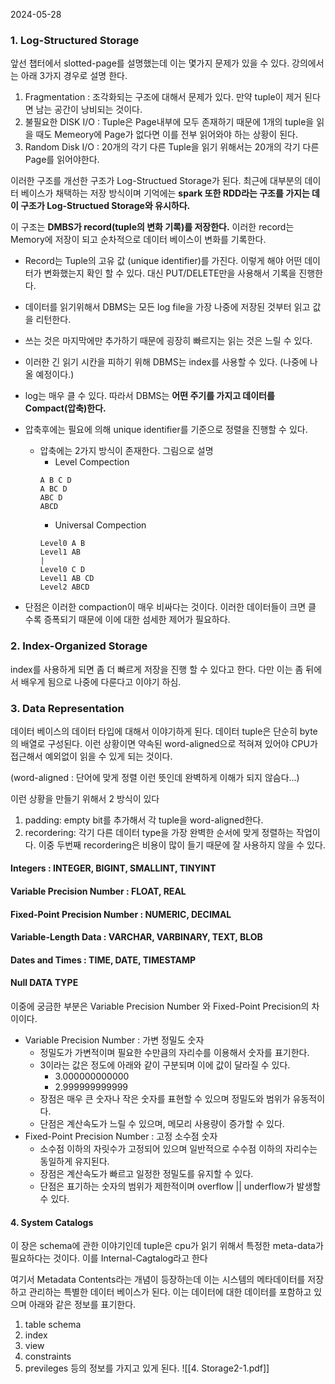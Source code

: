 2024-05-28
### 1. Log-Structured Storage

앞선 챕터에서 slotted-page를 설명했는데 이는 몇가지 문제가 있을 수 있다. 강의에서는 아래 3가지 경우로 설명 한다.
1. Fragmentation : 조각화되는 구조에 대해서 문제가 있다. 만약 tuple이 제거 된다면 남는 공간이 낭비되는 것이다.
2. 불필요한 DISK I/O : Tuple은 Page내부에 모두 존재하기 때문에 1개의 tuple을 읽을 때도 Memeory에 Page가 없다면 이를 전부 읽어와야 하는 상황이 된다. 
3. Random Disk I/O : 20개의 각기 다른 Tuple을 읽기 위해서는 20개의 각기 다른 Page를 읽어야한다.

이러한 구조를 개선한 구조가 Log-Structued Storage가 된다.
최근에 대부분의 데이터 베이스가 채택하는 저장 방식이며 기억에는 **spark 또한 RDD라는 구조를 가지는 데 이 구조가 Log-Structued Storage와 유시하다.**

이 구조는 **DMBS가 record(tuple의 변화 기록)를 저장한다.** 이러한 record는 Memory에 저장이 되고 순차적으로 데이터 베이스이 변화를 기록한다.

* Record는 Tuple의 고유 값 (unique identifier)를 가진다. 이렇게 해야 어떤 데이터가 변화했는지 확인 할 수 있다. 대신 PUT/DELETE만을 사용해서 기록을 진행한다.
* 데이터를 읽기위해서 DBMS는 모든 log file을 가장 나중에 저장된 것부터 읽고 값을 리턴한다.
* 쓰는 것은 마지막에만 추가하기 때문에 굉장히 빠르지는 읽는 것은 느릴 수 있다.
* 이러한 긴 읽기 시칸을 피하기 위해 DBMS는 index를 사용할 수 있다. (나중에 나올 예정이다.)
* log는 매우 클 수 있다. 따라서 DBMS는 **어떤 주기를 가지고 데이터를 Compact(압축)한다.**
* 압축후에는 필요에 의해 unique identifier를 기준으로 정렬을 진행할 수 있다.
	* 압축에는 2가지 방식이 존재한다. 그림으로 설명
		* Level Compection 
		```
		A B C D
		A BC D
		ABC D
		ABCD
		```
		* Universal Compection
		```
		Level0 A B
		Level1 AB 
		|
		Level0 C D
		Level1 AB CD
		Level2 ABCD
		```

* 단점은 이러한 compaction이 매우 비싸다는 것이다. 이러한 데이터들이 크면 클 수록 증폭되기 때문에 이에 대한 섬세한 제어가 필요하다.

### 2. Index-Organized Storage

index를 사용하게 되면 좀 더 빠르게 저장을 진행 할 수 있다고 한다. 다만 이는 좀 뒤에서 배우게 됨으로 나중에 다룬다고 이야기 하심.

### 3. Data Representation

데이터 베이스의 데이터 타입에 대해서 이야기하게 된다.
데이터 tuple은 단순히 byte의 배열로 구성된다. 이런 상황이면 약속된 word-aligned으로 적혀져 있어야 CPU가 접근해서 예외없이 읽을 수 있게 되는 것이다.

(word-aligned : 단어에 맞게 정렬 이런 뜻인데 완벽하게 이해가 되지 않슴다...)

이런 상황을 만들기 위해서 2 방식이 있다
1. padding: empty bit를 추가해서 각 tuple을 word-aligned한다.
2. recordering: 각기 다른 데이터 type을 가장 완벽한 순서에 맞게 정렬하는 작업이다.
이중 두번째 recordering은 비용이 많이 들기 때문에 잘 사용하지 않을 수 있다.

#### Integers : INTEGER, BIGINT, SMALLINT, TINYINT
#### Variable Precision Number : FLOAT, REAL
#### Fixed-Point Precision Number : NUMERIC, DECIMAL

#### Variable-Length Data : VARCHAR, VARBINARY, TEXT, BLOB
#### Dates and Times : TIME, DATE, TIMESTAMP
#### Null DATA TYPE 

이중에 궁금한 부분은 Variable Precision Number 와 Fixed-Point Precision의 차이이다.

* Variable Precision Number : 가변 정밀도 숫자
	* 정밀도가 가변적이며 필요한 수만큼의 자리수를 이용해서 숫자를 표기한다.
	* 3이라는 값은 정도에 아래와 같이 구분되며 이에 값이 달라질 수 있다.
		* 3.000000000000
		* 2.999999999999
	* 장점은 매우 큰 숫자나 작은 숫자를 표현할 수 있으며 정밀도와 범위가 유동적이다.
	* 단점은 계산속도가 느릴 수 있으며, 메모리 사용량이 증가할 수 있다.
* Fixed-Point Precision Number : 고정 소수점 숫자
	* 소수점 이하의 자릿수가 고정되어 있으며 일반적으로 수수점 이하의 자리수는 동일하게 유지된다.
	* 장점은 계산속도가 빠르고 일정한 정밀도를 유지할 수 있다.
	* 단점은 표기하는 숫자의 범위가 제한적이며 overflow || underflow가 발생할 수 있다.

#### 4. System Catalogs
이 장은 schema에 관한 이야기인데 tuple은 cpu가 읽기 위해서 특정한 meta-data가 필요하다는 것이다. 이를 Internal-Cagtalog라고 한다

여기서 Metadata Contents라는 개념이 등장하는데 이는 시스템의 메타데이터를 저장하고 관리하는 특별한 데이터 베이스가 된다. 이는 데이터에 대한 데이터를 포함하고 있으며 아래와 같은 정보를 표기한다.
1. table schema
2. index
3. view
4. constraints
5. previleges
등의 정보를 가지고 있게 된다.
![[4. Storage2-1.pdf]]